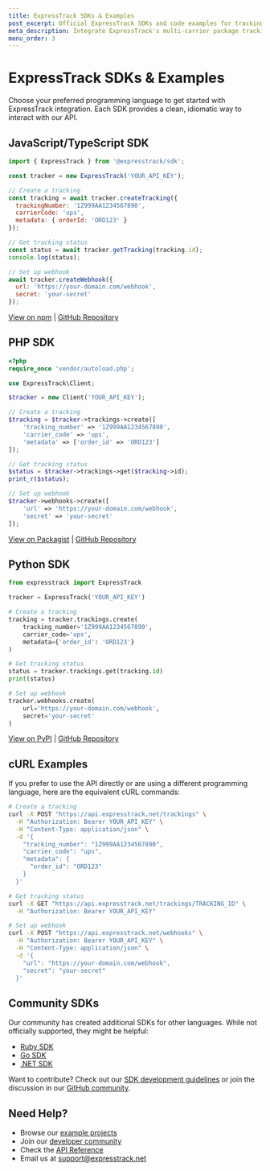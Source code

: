 ```yaml
---
title: ExpressTrack SDKs & Examples
post_excerpt: Official ExpressTrack SDKs and code examples for tracking packages across multiple carriers in your preferred programming language.
meta_description: Integrate ExpressTrack's multi-carrier package tracking API using our official SDKs for JavaScript, PHP, Python, and more. Includes ready-to-use code examples.
menu_order: 3
---
```


# ExpressTrack SDKs & Examples

Choose your preferred programming language to get started with ExpressTrack integration. Each SDK provides a clean, idiomatic way to interact with our API.

## JavaScript/TypeScript SDK

```javascript
import { ExpressTrack } from '@expresstrack/sdk';

const tracker = new ExpressTrack('YOUR_API_KEY');

// Create a tracking
const tracking = await tracker.createTracking({
  trackingNumber: '1Z999AA1234567890',
  carrierCode: 'ups',
  metadata: { orderId: 'ORD123' }
});

// Get tracking status
const status = await tracker.getTracking(tracking.id);
console.log(status);

// Set up webhook
await tracker.createWebhook({
  url: 'https://your-domain.com/webhook',
  secret: 'your-secret'
});
```

[View on npm](https://www.npmjs.com/package/@expresstrack/sdk) | [GitHub Repository](https://github.com/expresstrack/sdk-js)

## PHP SDK

```php
<?php
require_once 'vendor/autoload.php';

use ExpressTrack\Client;

$tracker = new Client('YOUR_API_KEY');

// Create a tracking
$tracking = $tracker->trackings->create([
    'tracking_number' => '1Z999AA1234567890',
    'carrier_code' => 'ups',
    'metadata' => ['order_id' => 'ORD123']
]);

// Get tracking status
$status = $tracker->trackings->get($tracking->id);
print_r($status);

// Set up webhook
$tracker->webhooks->create([
    'url' => 'https://your-domain.com/webhook',
    'secret' => 'your-secret'
]);
```

[View on Packagist](https://packagist.org/packages/expresstrack/sdk) | [GitHub Repository](https://github.com/expresstrack/sdk-php)

## Python SDK

```python
from expresstrack import ExpressTrack

tracker = ExpressTrack('YOUR_API_KEY')

# Create a tracking
tracking = tracker.trackings.create(
    tracking_number='1Z999AA1234567890',
    carrier_code='ups',
    metadata={'order_id': 'ORD123'}
)

# Get tracking status
status = tracker.trackings.get(tracking.id)
print(status)

# Set up webhook
tracker.webhooks.create(
    url='https://your-domain.com/webhook',
    secret='your-secret'
)
```

[View on PyPI](https://pypi.org/project/expresstrack/) | [GitHub Repository](https://github.com/expresstrack/sdk-python)

## cURL Examples

If you prefer to use the API directly or are using a different programming language, here are the equivalent cURL commands:

```bash
# Create a tracking
curl -X POST "https://api.expresstrack.net/trackings" \
  -H "Authorization: Bearer YOUR_API_KEY" \
  -H "Content-Type: application/json" \
  -d '{
    "tracking_number": "1Z999AA1234567890",
    "carrier_code": "ups",
    "metadata": {
      "order_id": "ORD123"
    }
  }'

# Get tracking status
curl -X GET "https://api.expresstrack.net/trackings/TRACKING_ID" \
  -H "Authorization: Bearer YOUR_API_KEY"

# Set up webhook
curl -X POST "https://api.expresstrack.net/webhooks" \
  -H "Authorization: Bearer YOUR_API_KEY" \
  -H "Content-Type: application/json" \
  -d '{
    "url": "https://your-domain.com/webhook",
    "secret": "your-secret"
  }'
```

## Community SDKs

Our community has created additional SDKs for other languages. While not officially supported, they might be helpful:

- [Ruby SDK](https://github.com/community/expresstrack-ruby)
- [Go SDK](https://github.com/community/expresstrack-go)
- [.NET SDK](https://github.com/community/expresstrack-dotnet)

Want to contribute? Check out our [SDK development guidelines](https://github.com/expresstrack/sdk-guide) or join the discussion in our [GitHub community](https://github.com/expresstrack/public/discussions).

## Need Help?

- Browse our [example projects](https://github.com/expresstrack/examples)
- Join our [developer community](https://github.com/expresstrack/public/discussions)
- Check the [API Reference](/docs/api-reference)
- Email us at support@expresstrack.net 